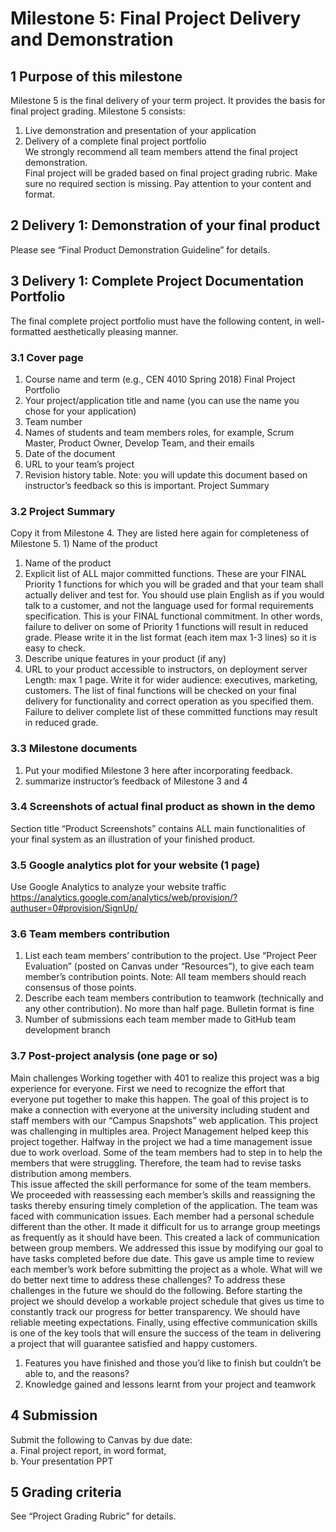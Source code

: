 # Milestone 5: Final Project Delivery and Demonstration

## 1 Purpose of this milestone

Milestone 5 is the final delivery of your term project. It provides the basis for final project grading. Milestone 5 consists:
1) Live demonstration and presentation of your application
2) Delivery of a complete final project portfolio <br>
We strongly recommend all team members attend the final project demonstration. <br>
Final project will be graded based on final project grading rubric. Make sure no required section is missing. Pay attention to your content and format.

## 2 Delivery 1: Demonstration of your final product
Please see “Final Product Demonstration Guideline” for details.

## 3 Delivery 1: Complete Project Documentation Portfolio
The final complete project portfolio must have the following content, in well-formatted aesthetically pleasing manner.

### 3.1 Cover page
1) Course name and term (e.g., CEN 4010 Spring 2018) Final Project Portfolio
2) Your project/application title and name (you can use the name you chose for your application)
3) Team number
4) Names of students and team members roles, for example, Scrum Master, Product Owner, Develop Team, and their emails
5) Date of the document
6) URL to your team’s project
7) Revision history table. Note: you will update this document based on instructor’s feedback so this is important.
Project Summary

### 3.2 Project Summary

Copy it from Milestone 4. They are listed here again for completeness of Milestone 5. 1) Name of the product
1) Name of the product
2) Explicit list of ALL major committed functions. These are your FINAL Priority 1 functions for which you will be graded and that your team shall actually deliver and test for. You should use plain English as if you would talk to a customer, and not the language used for formal requirements specification. This is your FINAL functional commitment. In other words, failure to deliver on some of Priority 1 functions will result in reduced grade. Please write it in the list format (each item max 1-3 lines) so it is easy to check.
3) Describe unique features in your product (if any)
4) URL to your product accessible to instructors, on deployment server
Length: max 1 page. Write it for wider audience: executives, marketing, customers.
The list of final functions will be checked on your final delivery for functionality and correct operation as you specified them. Failure to deliver complete list of these committed functions may result in reduced grade.

### 3.3 Milestone documents

1) Put your modified Milestone 3 here after incorporating feedback.
2) summarize instructor’s feedback of Milestone 3 and 4


### 3.4 Screenshots of actual final product as shown in the demo

Section title “Product Screenshots” contains ALL main functionalities of your final system as an illustration of your finished product.


### 3.5 Google analytics plot for your website (1 page)
Use Google Analytics to analyze your website traffic
https://analytics.google.com/analytics/web/provision/?authuser=0#provision/SignUp/


### 3.6 Team members contribution

1) List each team members’ contribution to the project. Use “Project Peer Evaluation” (posted on Canvas under “Resources”), to give each team member’s contribution points. Note: All team members should reach consensus of those points.
2) Describe each team members contribution to teamwork (technically and any other contribution). No more than half page. Bulletin format is fine
3) Number of submissions each team member made to GitHub team development branch


### 3.7 Post-project analysis (one page or so)

Main challenges
Working together with 401 to realize this project was a big experience for everyone. First we need to recognize the effort that everyone put together to make this happen. The goal of this project is to make a connection with everyone at the university including student and staff members with our “Campus Snapshots” web application. This project was challenging in multiples area.  Project Management helped keep this project together. 
Halfway in the project we had a time management issue due to work overload. Some of the team members had to step in to help the members that were struggling. Therefore, the team had to revise tasks distribution among members.  
This issue affected the skill performance for some of the team members. We proceeded with reassessing each member’s skills and reassigning the tasks thereby ensuring timely completion of the application. 
The team was faced with communication issues. Each member had a personal schedule different than the other. It made it difficult for us to arrange group meetings as frequently as it should have been. This created a lack of communication between group members. We addressed this issue by modifying our goal to have tasks completed before due date. This gave us ample time to review each member’s work before submitting the project as a whole. 
What will we do better next time to address these challenges?
To address these challenges in the future we should do the following. Before starting the project we should develop a workable project schedule that gives us time to constantly track our progress for better transparency. We should have reliable meeting expectations. Finally, using effective communication skills is one of the key tools that will ensure the success of the team in delivering a project that will guarantee satisfied and happy customers. 
1)	Features you have finished and those you’d like to finish but couldn’t be able to, and the reasons?
2)	Knowledge gained and lessons learnt from your project and teamwork



## 4 Submission
Submit the following to Canvas by due date: <br>
a. Final project report, in word format, <br>
b. Your presentation PPT


## 5 Grading criteria
See “Project Grading Rubric” for details.
